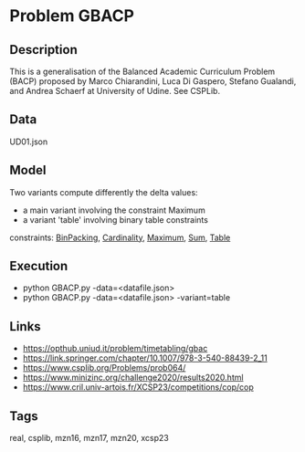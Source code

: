 # Problem GBACP
## Description
This is a generalisation of the Balanced Academic Curriculum Problem (BACP) proposed by
Marco Chiarandini, Luca Di Gaspero, Stefano Gualandi, and Andrea Schaerf at University of Udine.
See CSPLib.

## Data
  UD01.json

## Model
  Two variants compute differently the delta values:
  - a main variant involving the constraint Maximum
  - a variant 'table' involving binary table constraints

  constraints: [BinPacking](http://pycsp.org/documentation/constraints/BinPacking), [Cardinality](http://pycsp.org/documentation/constraints/Cardinality), [Maximum](http://pycsp.org/documentation/constraints/Maximum), [Sum](http://pycsp.org/documentation/constraints/Sum), [Table](http://pycsp.org/documentation/constraints/Table)

## Execution
  - python GBACP.py -data=<datafile.json>
  - python GBACP.py -data=<datafile.json> -variant=table

## Links
  - https://opthub.uniud.it/problem/timetabling/gbac
  - https://link.springer.com/chapter/10.1007/978-3-540-88439-2_11
  - https://www.csplib.org/Problems/prob064/
  - https://www.minizinc.org/challenge2020/results2020.html
  - https://www.cril.univ-artois.fr/XCSP23/competitions/cop/cop

## Tags
  real, csplib, mzn16, mzn17, mzn20, xcsp23
